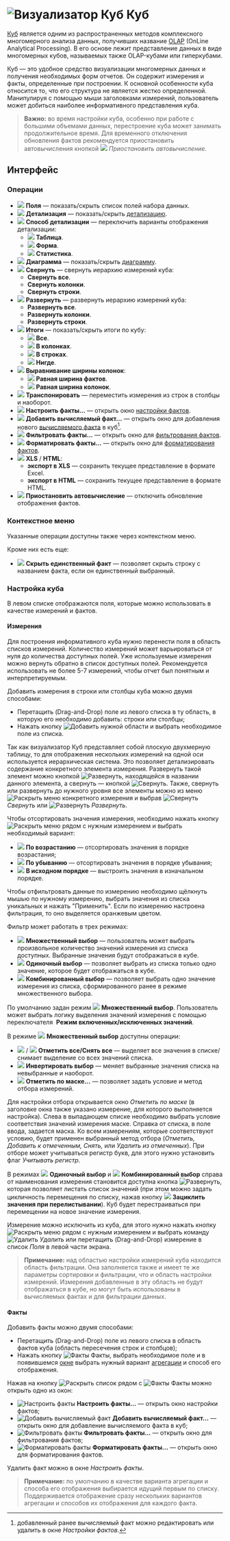 # ![Визуализатор Куб](../../images/icons/view_types/cube_default.svg) Куб

[Куб](https://wiki.loginom.ru/articles/cube.html) является одним из распространенных методов комплексного многомерного анализа данных, получивших название [OLAP](https://wiki.loginom.ru/articles/online-analytical-processing.html) (OnLine Analytical Processing). В его основе лежит представление данных в виде многомерных кубов, называемых также OLAP-кубами или гиперкубами.

Куб — это удобное средство визуализации многомерных данных и получения необходимых форм отчетов. Он содержит измерения и факты, определенные при построении. К основной особенности куба относится то, что его структура не является жестко определенной. Манипулируя с помощью мыши заголовками измерений, пользователь может добиться наиболее информативного представления куба.

> **Важно:** во время настройки куба, особенно при работе с большими объемами данных, перестроение куба может занимать продолжительное время. Для временного отключения обновления фактов рекомендуется приостановить автовычисления кнопкой ![](../../images/icons/toolbar-controls/locked_default.svg) *Приостановить автовычисление*.

## Интерфейс

### Операции

* ![](../../images/icons/toolbar-controls/fields-list_default.svg) **Поля** — показать/скрыть список полей набора данных.
* ![](../../images/icons/toolbar-controls/show-fast-viewer_default.svg) **Детализация** — показать/скрыть [детализацию](./details.md).
* ![](../../images/icons/cube/detailing/browse_default.svg) **Способ детализации** — переключить варианты отображения детализации:
  * ![](../../images/icons/cube/detailing/browse_default.svg) **Таблица**.
  * ![](../../images/icons/cube/detailing/form_default.svg) **Форма**.
  * ![](../../images/icons/cube/detailing/stat_default.svg) **Статистика**.
* ![](../../images/icons/toolbar-controls/chart_default.svg) **Диаграмма** — показать/скрыть [диаграмму](./chart.md).
* ![](../../images/icons/toolbar-controls/collapce-all_default.svg) **Свернуть** — свернуть иерархию измерений куба:
  * **Свернуть все**.
  * **Свернуть колонки**.
  * **Свернуть строки**.
* ![](../../images/icons/toolbar-controls/open-all_default.svg) **Развернуть** — развернуть иерархию измерений куба:
  * **Развернуть все**.
  * **Развернуть колонки**.
  * **Развернуть строки**.
* ![](../../images/icons/toolbar-controls/show-total-all_default.svg) **Итоги** — показать/скрыть итоги по кубу:
  * ![](../../images/icons/toolbar-controls/show-total-all_default.svg) **Все**.
  * ![](../../images/icons/toolbar-controls/show-total-col_default.svg) **В колонках**.
  * ![](../../images/icons/toolbar-controls/show-total-row_default.svg) **В строках**.
  * ![](../../images/icons/toolbar-controls/show-total-nor_default.svg) **Нигде**.
* ![](../../images/icons/toolbar-controls/width-equal_default.svg) **Выравнивание ширины колонок**:
  * ![](../../images/icons/toolbar-controls/width-equal_default.svg) **Равная ширина фактов**.
  * ![](../../images/icons/toolbar-controls/width-same_default.svg) **Равная ширина колонок**.
* ![](../../images/icons/toolbar-controls/transform_default.svg) **Транспонировать** — переместить измерения из строк в столбцы и наоборот.
* ![](../../images/icons/cube/cases/case-tune_default.svg) **Настроить факты…** — открыть окно [настройки фактов](./configurefacts.md).
* ![](../../images/icons/cube/cases/case-calc_default.svg) **Добавить вычисляемый факт…** — открыть окно для добавления нового [вычисляемого факта](./addcalculatingfact.md) в куб[^1].
* ![](../../images/icons/cube/cases/case-filter_default.svg) **Фильтровать факты…** — открыть окно для  [фильтрования фактов](./filterfacts.md).
* ![](../../images/icons/cube/cases/case-format_default.svg) **Форматировать факты…** — открыть окно для [форматирования фактов](./formatfacts.md).
* ![](../../images/icons/toolbar-controls/export_default.svg) **XLS** / **HTML**:
  * **экспорт в XLS** — сохранить текущее представление в формате Excel.
  * **экспорт в HTML** — сохранить текущее представление в формате HTML.
* ![](../../images/icons/toolbar-controls/locked_default.svg) **Приостановить автовычисление** — отключить обновление отображения фактов.

[^1]: добавленный ранее вычисляемый факт можно редактировать или удалить в окне *Настройки фактов*.

### Контекстное меню

Указанные операции доступны также через контекстном меню.

Кроме них есть еще:

* ![](../../images/icons/checkbox-states/checked_default.svg) **Скрыть единственный факт** — позволяет скрыть строку с названием факта, если он единственный выбранный.

### Настройка куба

В левом списке отображаются поля, которые можно использовать в качестве измерений и фактов.

#### Измерения

Для построения информативного куба нужно перенести поля в область списков измерений. Количество измерений может варьироваться от нуля до количества доступных полей. Уже используемые измерения можно вернуть обратно в список доступных полей. Рекомендуется использовать не более 5-7 измерений, чтобы отчет был понятным и интерпретируемым.

Добавить измерения в строки или столбцы куба можно двумя способами:

* Перетащить (Drag-and-Drop) поле из левого списка в ту область, в которую его необходимо добавить: строки или столбцы;
* Нажать кнопку ![Добавить](../../images/icons/toolbar-controls/plus-native_default.svg) нужной области и выбрать необходимое поле из списка.

Так как визуализатор Куб представляет собой плоскую двухмерную таблицу, то для отображения нескольких измерений на одной оси используется иерархическая система. Это позволяет детализировать содержание конкретного элемента измерения. Развернуть такой элемент можно кнопкой ![Развернуть](../../images/icons/toolbar-controls/arrow-r_default.svg), находящейся в названии данного элемента, а свернуть — кнопкой ![Свернуть](../../images/icons/toolbar-controls/down_default.svg). Также, свернуть или развернуть до нужного уровня все элементы можно из меню ![Раскрыть меню](../../images/icons/toolbar-controls/down_default.svg) конкретного измерения и выбрав ![Свернуть](../../images/icons/toolbar-controls/collapce-all_default.svg) *Свернуть* или ![Развернуть](../../images/icons/toolbar-controls/open-all_default.svg) *Развернуть*.

Чтобы отсортировать значения измерения, необходимо нажать кнопку ![Раскрыть меню](../../images/icons/toolbar-controls/down_default.svg) рядом с нужным измерением и выбрать необходимый вариант:

* ![](../../images/icons/toolbar-controls/low-to-hight_default.svg) **По возрастанию** — отсортировать значения в порядке возрастания;
* ![](../../images/icons/toolbar-controls/hight-to-low_default.svg) **По убыванию** — отсортировать значения в порядке убывания;
* ![ ](../../images/icons/blank.svg) **В исходном порядке** — выстроить значения в изначальном порядке.

Чтобы отфильтровать данные по измерению необходимо щёлкнуть мышью по нужному измерению, выбрать значения из списка уникальных и нажать "Применить". Если по измерению настроена фильтрация, то оно выделяется оранжевым цветом.

Фильтр может работать в трех режимах:
* ![](../../images/icons/toolbar-controls/icon-200_default.svg) **Множественный выбор** — пользователь может выбрать произвольное количество значений измерения из списка доступных. Выбранные значения будут отображаться в кубе. 
* ![](../../images/icons/toolbar-controls/icon-201_default.svg)
**Одиночный выбор** — позволяет выбрать из списка только одно значение, которое будет отображаться в кубе. 
* ![](../../images/icons/toolbar-controls/icon-202_default.svg) **Комбинированный выбор** — позволяет выбрать одно значение измерения из списка, сформированного ранее в режиме множественного выбора.

По умолчанию задан режим ![](../../images/icons/toolbar-controls/icon-200_default.svg) **Множественный выбор**. Пользователь может выбрать логику выделения значений измерения с помощью переключателя ![]() **Режим включенных/исключенных значений**. 

В режиме ![](../../images/icons/toolbar-controls/icon-200_default.svg) **Множественный выбор** доступны операции:

* ![](../../images/icons/toolbar-controls/visible_default.svg) / ![](../../images/icons/toolbar-controls/invisible_default.svg) **Отметить все/Снять все** — выделяет все значения в списке/снимает выделение со всех значений списка.
* ![](../../images/icons/toolbar-controls/invert-eye_default.svg) **Инвертировать выбор** — меняет выбранные значения списка на невыбранные и наоборот.
* ![](../../images/icons/toolbar-controls/eye-filter_default.svg) **Отметить по маске...** — позволяет задать условие и метод отбора измерений. 

Для настройки отбора открывается окно *Отметить по маске* (в заголовке окна также указано измерение, для которого выполняется настройка). Слева в выпадающем списке необходимо выбрать условие соответствия значений измерения маске. Справка от списка, в поле ввода, задается маска. Ко всем измерениям, которые соответствуют условию, будет применен выбранный метод отбора (*Отметить, Добавить к отмеченным, Снять,* или *Удалить из отмеченных*). При отборе может учитываться регистр букв, для этого нужно установить флаг *Учитывать регистр*.

В режимах ![](../../images/icons/toolbar-controls/icon-201_default.svg)
**Одиночный выбор** и ![](../../images/icons/toolbar-controls/icon-202_default.svg) **Комбинированный выбор** справа от наименования измерения становится доступна кнопка ![Развернуть](../../images/icons/toolbar-controls/arrow-r_default.svg), которая позволяет листать список значений (при этом можно задать цикличность перемещения по списку, нажав кнопку ![](../../images/icons/toolbar-controls/roll-over_default.svg) **Зациклить значения при перелистывании**). Куб будет перестраиваться при перемещении на новое значение измерения. 

Измерение можно исключить из куба, для этого нужно нажать кнопку ![Раскрыть меню](../../images/icons/toolbar-controls/down_default.svg) рядом с нужным измерением и выбрать команду ![Удалить](../../images/icons/toolbar-controls/delete_default.svg) *Удалить* или перетащить (Drag-and-Drop) измерение в список *Поля* в левой части экрана.

> **Примечание:** над областью настройки измерений куба находится область фильтрации. Она заполняется также и имеет те же параметры сортировки и фильтрации, что и область настройки измерений. Измерения добавленные в эту область не будут отображаться в кубе, но могут быть использованы в вычисляемых фактах и для фильтрации данных.

#### Факты

Добавить факты можно двумя способами:

* Перетащить (Drag-and-Drop) поле из левого списка в область фактов куба (область пересечения строк и столбцов);
* Нажать кнопку ![Факты](../../images/icons/toolbar-controls/sum_default.svg) Факты, выбрать необходимое поле и в появившемся [окне](./addfact.md) выбрать нужный вариант [агрегации](../../processors/func/aggregation-functions.md) и способ его отображения.

Нажав на кнопку ![Раскрыть список](../../images/icons/toolbar-controls/down_default.svg) рядом с ![Факты](../../images/icons/toolbar-controls/sum_default.svg) Факты можно открыть одно из окон:

* ![Настроить факты](../../images/icons/cube/cases/case-tune_default.svg) **Настроить факты…** — открыть окно настройки фактов;
* ![Добавить вычисляемый факт](../../images/icons/cube/cases/case-calc_default.svg) **Добавить вычисляемый факт…** — открыть окно для добавление вычисляемого факта в куб;
* ![Фильтровать факты](../../images/icons/cube/cases/case-filter_default.svg) **Фильтровать факты…** — открыть окно для фильтрования фактов;
* ![Форматировать факты](../../images/icons/cube/cases/case-format_default.svg) **Форматировать факты…** — открыть окно для форматирования фактов.

Удалить факт можно в окне *Настроить факты*.

>**Примечание:** по умолчанию в качестве варианта агрегации и способа его отображения выбирается идущий первым по списку. Поддерживается отображение сразу нескольких вариантов агрегации и способов их отображения для каждого факта.